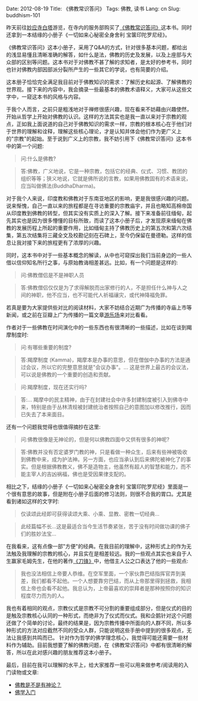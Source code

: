 Date: 2012-08-19
Title: 《佛教常识答问》
Tags: 佛教, 读书
Lang: cn
Slug: buddhism-101

昨天前往[妙应寺白塔](http://zh.wikipedia.org/wiki/%E5%A6%99%E5%BA%94%E5%AF%BA)游览，在寺内的服务部购买了[《佛教常识答问》](http://book.douban.com/subject/1038746/)这本书。同时还拿到一本结缘的小册子《一切如来心秘密全身舍利 宝箧印陀罗尼经》。

《佛教常识答问》这本小册子，采用了Q&A的方式，针对很多基本问题，都给出的浅显易懂且清晰准确的解答，如什么是法，佛教的历史及发展，以及上座部与大众部的区别等问题。这本书对于对佛教不甚了解的求知者，是太好的参考书，同时也针对佛教内部因部派分裂所产生的一些其它的学说，也有简要的介绍。

这本册子恰恰完全满足我目前对于佛教知识的需求：了解历史和起源、了解佛教的世界观。接下来的内容中，我会摘录一些最基本的佛教术语释义，大家可从这些文字中，一窥这本书的风格与内容。

于我个人而言，之前只是粗浅地对于禅修很感兴趣，现在看来不妨藉由兴趣使然，开始从哲学上开始对佛教的认识。这样的方法其实也是我一直以来对于宗教的观点，正如我上面说道的自己对于佛教知识的需求一样，宗教的根本核心在于他们对于世界的理解和诠释，理解这些核心理论，才是认知并体会他们作为更广义上的"宗教"的起始。至于说到广义上的宗教，我不妨引用下《佛教常识答问》这本书中的第一个问题:

> 问:什么是佛教?

> 答:佛教，广义地说，它是一种宗教，包括它的经典、仪式、习惯、教团的组织等等；狭义地说，它就是佛所说的言教，如果用佛教固有的术语来说，应当叫做佛法(BuddhaDharma)。

对于我个人来说，印度教和佛教对于东南亚地区的影响，更是我很感兴趣的问题。说来惭愧，自己一直以来的旅程都是在寻访重要的宗教庙宇，并且也略知高棉帝国从印度教到佛教的转型，但其实没有实质上的深入了解。接下来准备前往缅甸，起先其实也是因为很多懵懂的目标所致，而读了这本小册子后，才发现原来缅甸在佛教的发展历程上所起的重要作用，比如缅甸主持了佛教历史上的第五次和第六次结集，第五次结集将三藏全文及校勘记刻在石碑上，至今仍保留在曼德勒。这样的信息让我对接下来的旅程更有了浓厚的兴趣。

同时，这本书中对于一些基本概念的解读，从中也可窥探出我们当前身边的一些人借以信仰知名所行之事，与原始教诲相差甚远。比如，有一个问题是这样的:

> 问:佛教僧侣是不是神职人员

> 答:佛教僧侣仅仅是为了求得解脱而出家修行的人，不是担任什么神与人之间的神职，他不应当，也不可能代人祈福禳灾，或代神降福免罪。

若真是要为大家提供些对比的阅读材料，大家不妨结合近期广为传播的寺庙上市等新闻，或之前在豆瓣上广为传播的一篇文章[游乐场](http://www.douban.com/note/225229967/)来对比看看。

作者对于一些佛教在时间演化中的一些东西也有很清晰的一些描述，比如在谈到羯摩制度时:

> 问:有哪些重要的制度?

> 答:羯摩制度 (Kamma)，羯摩本是办事的意思，但在僧伽中办事的方法是通过会议，所以它的完整意思就是"会议办事"。... 这是世界上最古的会议法，可以说是佛教的一个重要的创造和贡献。

> 问:羯摩制度，现在还实行吗?

> 答:... 羯摩中的民主精神，由于在封建社会中许多封建制度被引入到佛寺中来，特别是由于丛林清规被封建统治者按照自己的意图加以修改推行，因而已失去了本来面目。

还有一个问题我觉得也很值得摘抄在这里:

> 问:佛教很像是无神论的，但是何以佛教四面中又供有很多的神呢?

> 答:佛教并没有否定婆罗门教的神，只是看做一种众生，后来有些神被吸收到佛教中来，成为护法神。另一方面，也应当承认到后来佛陀被神化了的事实。但是根据佛教教义，佛不是造物主，他虽然有超人的智慧和能力，而不能主宰人的吉凶祸福，佛也是受因果律支配的。

相比之下，结缘的小册子《一切如来心秘密全身舍利 宝箧印陀罗尼经》里面是一个很有意思的故事，但是附在小册子后面的修习法则，则很不合我的胃口。尤其是看到诸如这样的文字时:

> 仅读颂此经即可获得读颂大乘、小乘、显教、密教一切经典... 

> 此经篇幅不长...这是最适合当今生活节奏紧张，苦于没有时间做功课的佛子们的胜妙法宝...

在我看来，这有点像一部"方便"的经典。在我目前的理解中，这种形式上的作为无法触及我理解的宗教的核心，并且实在是相差较远。我的一些观点其实也来自于人生赢家毛姆先生，在他的著作[《刀锋》](http://book.douban.com/subject/2035162/)中，他借主人公之口表达了他的一些观点:

> 我也没法相信上帝要人恭维。在空军里面，一个家伙靠巴结指挥官弄到美差，我们都看不起他。一个人想要靠穷巴结，而从上帝那里得到拯救，我相信上帝也会看不起他。我总认为，上帝最喜欢的崇拜者是那种按照你的知识程度尽力而为的人。

我也有着相同的观点，宗教仪式是宗教不可分割的重要组成部分，但是仪式的目的是触及宗教核心认同的一种形式，而绝非为了仪式而仪式。我和企鹅针对这个问题还做了个简单的讨论，最终的结果是，因为宗教传播中所面向的人群不同，所以多种形式的方法对应截然不同的受众人群，只能说明这些手册中提到的很多观点，无法让我感到共鸣而已。
针对作为哲学的佛学理念核心，我觉得可能还需要一些材料作为辅助。目前我想要了解的佛教问题，在《佛教常识答问》中都有很清晰的解答，所以在此对感兴趣的朋友推荐这本小册子。

最后，目前在我可以理解的水平上，给大家推荐一些可以用来做参考/阅读用的入门读物或文章:

* [佛教是不是有神论？](http://www.douban.com/note/228179181/)
* [佛学入门](http://book.douban.com/subject/3172450/)

